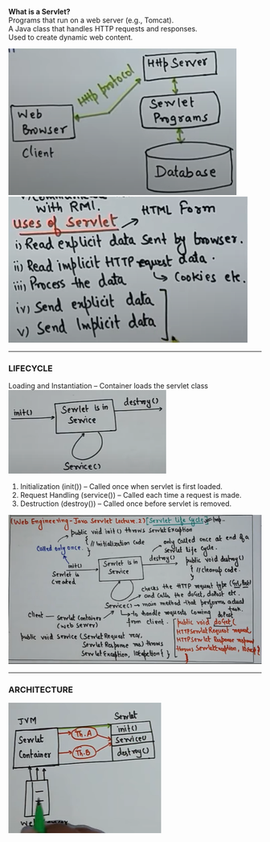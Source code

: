 **What is a Servlet?**  
Programs that run on a web server (e.g., Tomcat).  
A Java class that handles HTTP requests and responses.  
Used to create dynamic web content.

![alt text](image.png)
![alt text](image-1.png)

---
### LIFECYCLE
Loading and Instantiation – Container loads the servlet class
![alt text](image-2.png)
1. Initialization (init()) – Called once when servlet is first loaded.
2. Request Handling (service()) – Called each time a request is made.
3. Destruction (destroy()) – Called once before servlet is removed.

![alt text](image-3.png)

---
### ARCHITECTURE
![alt text](image-4.png)